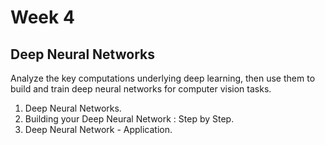 # Week 4 

## Deep Neural Networks

Analyze the key computations underlying deep learning, then use them to build and train deep neural networks for computer vision tasks.

1. Deep Neural Networks. 
2. Building your Deep Neural Network : Step by Step. 
3. Deep Neural Network - Application. 
